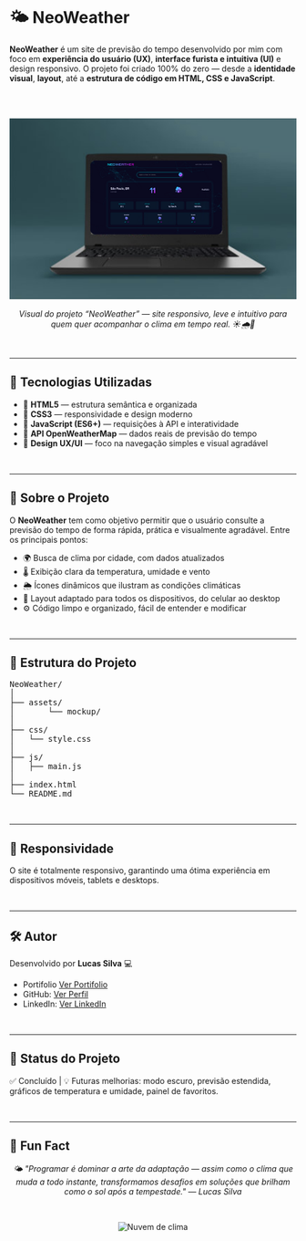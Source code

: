# 🌤️ NeoWeather

**NeoWeather** é um site de previsão do tempo desenvolvido por mim com foco em **experiência do usuário (UX)**, **interface furista e intuitiva (UI)** e design responsivo. O projeto foi criado 100% do zero — desde a **identidade visual**, **layout**, até a **estrutura de código em HTML, CSS e JavaScript**.

<br><br>

<p align="center">
  <img src="assets/mockup/NEOWERTHER.png" alt="Mockup do site NeoWeather" width="600" />
</p>

<p align="center">
  <i>Visual do projeto “NeoWeather” — site responsivo, leve e intuitivo para quem quer acompanhar o clima em tempo real. ☀️🌧️🌙</i>
</p>

<br>

---

## 🚀 Tecnologias Utilizadas

- 🔹 **HTML5** — estrutura semântica e organizada  
- 🔹 **CSS3** — responsividade e design moderno  
- 🔹 **JavaScript (ES6+)** — requisições à API e interatividade  
- 🔹 **API OpenWeatherMap** — dados reais de previsão do tempo  
- 🔹 **Design UX/UI** — foco na navegação simples e visual agradável  

<br>

---

## 🧠 Sobre o Projeto

O **NeoWeather** tem como objetivo permitir que o usuário consulte a previsão do tempo de forma rápida, prática e visualmente agradável. Entre os principais pontos:

- 🌍 Busca de clima por cidade, com dados atualizados  
- 🌡️ Exibição clara da temperatura, umidade e vento  
- 🌦️ Ícones dinâmicos que ilustram as condições climáticas  
- 📱 Layout adaptado para todos os dispositivos, do celular ao desktop  
- ⚙️ Código limpo e organizado, fácil de entender e modificar  

<br>

---

## 📁 Estrutura do Projeto

<pre>
NeoWeather/
│
├── assets/
│       └── mockup/
│
├── css/
│   └── style.css
│
├── js/
│   ├── main.js
│
├── index.html
└── README.md
</pre>

<br>

---

## 📱 Responsividade

O site é totalmente responsivo, garantindo uma ótima experiência em dispositivos móveis, tablets e desktops.

<br>

---

## 🛠️ Autor

Desenvolvido por **Lucas Silva** 💻

- Portifolio [Ver Portifolio](https://portif-lio-nu-two.vercel.app/)  
- GitHub: [Ver Perfil](https://github.com/Lucas-tech-silva)  
- LinkedIn: [Ver LinkedIn](https://www.linkedin.com/in/lucassilva-developer/)

<br>

---

## 📌 Status do Projeto

✅ Concluído | 💡 Futuras melhorias: modo escuro, previsão estendida, gráficos de temperatura e umidade, painel de favoritos.

<br>

---

## 🎉 Fun Fact

<p align="center">
  <i>🌤️ "Programar é dominar a arte da adaptação — assim como o clima que muda a todo instante, transformamos desafios em soluções que brilham como o sol após a tempestade." — Lucas Silva </i>
</p>


<br>

<p align="center">
  <img src="https://media1.tenor.com/m/GtDkRSPU9CgAAAAC/cloud-weather.gif" alt="Nuvem de clima " width="300" />
</p>

<br>
